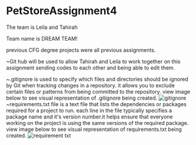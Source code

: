 # PetStoreAssignment4
The team is Leila and Tahirah 

Team name is DREAM TEAM!


previous CFG degree projects were all previous assignments.

~Git hub will be used to allow Tahirah and Leila to work together on this assignment sending codes to each other and being able to edit them. 


~.gitignore is used to specify which files and directories should be ignored by Git when tracking changes in a repository. it allows you to exclude certain files or patterns from being committed to the repository. view image below to see visual representation of .gitignore being created.
![gitignore ](https://github.com/KleilaGj/PetStoreAssignment4/assets/162932410/223570d0-1eb5-4f84-8838-87fb1c7fd4a0)
~requirements.txt file is a text file that lists the dependencies or packages required for a project to run. each line in the file typically specifies a package name and it's version number.it helps ensure that everyone working on the project is using the same versions of the required package. view image below to see visual representation of requirements.txt being created. 
![requirement txt](https://github.com/KleilaGj/PetStoreAssignment4/assets/162932410/bf767c11-b0d7-4de1-a24c-78739c427c81)
